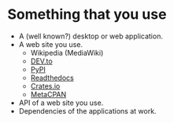 # Something that you use


* A (well known?) desktop or web application.
* A web site you use.
    * Wikipedia (MediaWiki)
    * [DEV.to](https://dev.to/)
    * [PyPI](https://pypi.org/)
    * [Readthedocs](https://about.readthedocs.com/)
    * [Crates.io](https://crates.io/)
    * [MetaCPAN](https://metacpan.org/)
* API of a web site you use.
* Dependencies of the applications at work.


